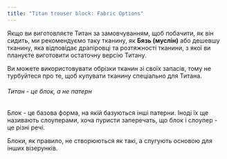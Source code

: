 ```yaml
---
title: "Titan trouser block: Fabric Options"
---
```


Якщо ви виготовляєте Титан за замовчуванням, щоб побачити, як він сидить, ми рекомендуємо таку тканину, як **Бязь (муслін)** або дешевшу тканину, яка відповідає драпіровці та розтяжності тканини, з якої ви плануєте виготовити остаточну версію Титану.

Ви можете використовувати обрізки тканин зі своїх запасів, тому не турбуйтеся про те, щоб купувати тканину спеціально для Титана.

<Note>

###### Титан - це блок, а не патерн

Блок - це базова форма, на якій базуються інші патерни.
Іноді їх ще називають слоуперами, хоча пуристи заперечать, що блок і слоупер - це різні речі.

Блоки, як правило, не створюються як такі, а слугують основою для інших візерунків.

</Note>

